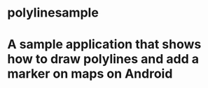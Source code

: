 # polylinesample

# A sample application that shows how to draw polylines and add a marker on maps on Android

